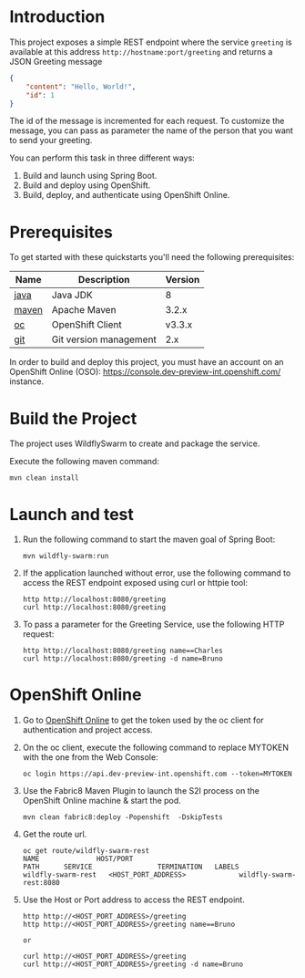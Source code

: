 # Introduction

This project exposes a simple REST endpoint where the service `greeting` is available at this address `http://hostname:port/greeting` and returns a JSON Greeting message

```json
{
    "content": "Hello, World!",
    "id": 1
}

```

The id of the message is incremented for each request. 
To customize the message, you can pass as parameter the name of the person that you want to send your greeting.

You can perform this task in three different ways:

1. Build and launch using Spring Boot.
1. Build and deploy using OpenShift.
1. Build, deploy, and authenticate using OpenShift Online.

# Prerequisites

To get started with these quickstarts you'll need the following prerequisites:

Name | Description | Version
--- | --- | ---
[java][1] | Java JDK | 8
[maven][2] | Apache Maven | 3.2.x 
[oc][3] | OpenShift Client | v3.3.x
[git][4] | Git version management | 2.x 

[1]: http://www.oracle.com/technetwork/java/javase/downloads/
[2]: https://maven.apache.org/download.cgi?Preferred=ftp://mirror.reverse.net/pub/apache/
[3]: https://docs.openshift.com/enterprise/3.2/cli_reference/get_started_cli.html
[4]: https://git-scm.com/book/en/v2/Getting-Started-Installing-Git

In order to build and deploy this project, you must have an account on an OpenShift Online (OSO): https://console.dev-preview-int.openshift.com/ instance.

# Build the Project

The project uses WildflySwarm to create and package the service.

Execute the following maven command:

```
mvn clean install
```

# Launch and test

1. Run the following command to start the maven goal of Spring Boot:

    ```
    mvn wildfly-swarm:run
    ```

1. If the application launched without error, use the following command to access the REST endpoint exposed using curl or httpie tool:

    ```
    http http://localhost:8080/greeting
    curl http://localhost:8080/greeting
    ```

1. To pass a parameter for the Greeting Service, use the following HTTP request:

    ```
    http http://localhost:8080/greeting name==Charles
    curl http://localhost:8080/greeting -d name=Bruno
    ```

# OpenShift Online

1. Go to [OpenShift Online](https://console.dev-preview-int.openshift.com/console/command-line) to get the token used by the oc client for authentication and project access. 

1. On the oc client, execute the following command to replace MYTOKEN with the one from the Web Console:

    ```
    oc login https://api.dev-preview-int.openshift.com --token=MYTOKEN
    ```
1. Use the Fabric8 Maven Plugin to launch the S2I process on the OpenShift Online machine & start the pod.

    ```
    mvn clean fabric8:deploy -Popenshift  -DskipTests
    ```
    
1. Get the route url.

    ```
    oc get route/wildfly-swarm-rest
    NAME              HOST/PORT                                          PATH      SERVICE                TERMINATION   LABELS
    wildfly-swarm-rest   <HOST_PORT_ADDRESS>             wildfly-swarm-rest:8080
    ```

1. Use the Host or Port address to access the REST endpoint.
    ```
    http http://<HOST_PORT_ADDRESS>/greeting
    http http://<HOST_PORT_ADDRESS>/greeting name==Bruno

    or 

    curl http://<HOST_PORT_ADDRESS>/greeting
    curl http://<HOST_PORT_ADDRESS>/greeting -d name=Bruno
    ```
